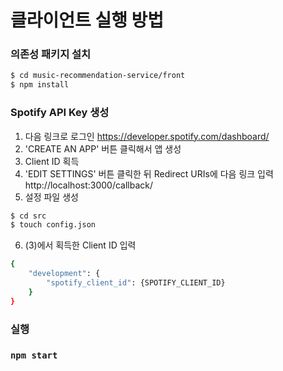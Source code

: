 # 클라이언트 실행 방법

### 의존성 패키지 설치
```zsh
$ cd music-recommendation-service/front
$ npm install
```

### Spotify API Key 생성
1. 다음 링크로 로그인 
    https://developer.spotify.com/dashboard/
2. 'CREATE AN APP' 버튼 클릭해서 앱 생성
3. Client ID 획득
4. 'EDIT SETTINGS' 버튼 클릭한 뒤 Redirect URIs에 다음 링크 입력
    http://localhost:3000/callback/
5. 설정 파일 생성
```zsh
$ cd src
$ touch config.json
```
6. (3)에서 획득한 Client ID 입력
```zsh
{
    "development": {
        "spotify_client_id": {SPOTIFY_CLIENT_ID}
    }
}
```


### 실행
### `npm start`